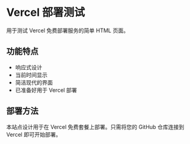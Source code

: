 # Vercel 部署测试

用于测试 Vercel 免费部署服务的简单 HTML 页面。

## 功能特点

- 响应式设计
- 当前时间显示
- 简洁现代的界面
- 已准备好用于 Vercel 部署

## 部署方法

本站点设计用于在 Vercel 免费套餐上部署。只需将您的 GitHub 仓库连接到 Vercel 即可开始部署。
